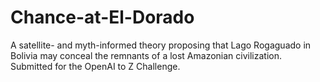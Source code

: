 # Chance-at-El-Dorado
A satellite- and myth-informed theory proposing that Lago Rogaguado in Bolivia may conceal the remnants of a lost Amazonian civilization. Submitted for the OpenAI to Z Challenge.
